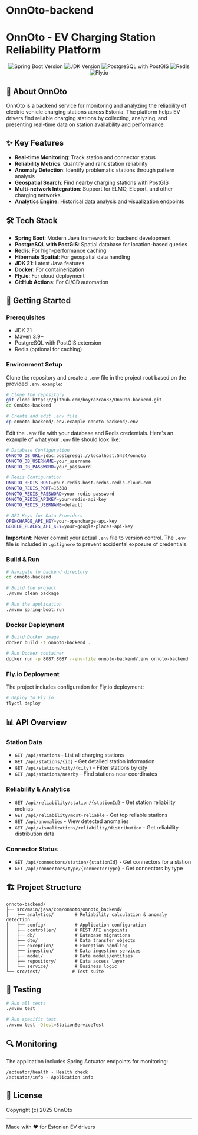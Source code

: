 # OnnOto-backend

# OnnOto - EV Charging Station Reliability Platform

<div align="center">
  <img src="https://img.shields.io/badge/Spring%20Boot-3.4.5-brightgreen" alt="Spring Boot Version"/>
  <img src="https://img.shields.io/badge/JDK-21-blue" alt="JDK Version"/>
  <img src="https://img.shields.io/badge/PostgreSQL-with%20PostGIS-blue" alt="PostgreSQL with PostGIS"/>
  <img src="https://img.shields.io/badge/Redis-Cache-red" alt="Redis"/>
  <img src="https://img.shields.io/badge/Deployment-Fly.io-purple" alt="Fly.io"/>
</div>

## 🔋 About OnnOto

OnnOto is a backend service for monitoring and analyzing the reliability of electric vehicle charging stations across Estonia. The platform helps EV drivers find reliable charging stations by collecting, analyzing, and presenting real-time data on station availability and performance.

## ✨ Key Features

- **Real-time Monitoring**: Track station and connector status
- **Reliability Metrics**: Quantify and rank station reliability
- **Anomaly Detection**: Identify problematic stations through pattern analysis
- **Geospatial Search**: Find nearby charging stations with PostGIS
- **Multi-network Integration**: Support for ELMO, Eleport, and other charging networks
- **Analytics Engine**: Historical data analysis and visualization endpoints

## 🛠️ Tech Stack

- **Spring Boot**: Modern Java framework for backend development
- **PostgreSQL with PostGIS**: Spatial database for location-based queries
- **Redis**: For high-performance caching
- **Hibernate Spatial**: For geospatial data handling
- **JDK 21**: Latest Java features
- **Docker**: For containerization
- **Fly.io**: For cloud deployment
- **GitHub Actions**: For CI/CD automation

## 🚀 Getting Started

### Prerequisites

- JDK 21
- Maven 3.9+
- PostgreSQL with PostGIS extension
- Redis (optional for caching)

### Environment Setup

Clone the repository and create a `.env` file in the project root based on the provided `.env.example`:

```bash
# Clone the repository
git clone https://github.com/boyrazcan33/OnnOto-backend.git
cd OnnOto-backend

# Create and edit .env file
cp onnoto-backend/.env.example onnoto-backend/.env
```

Edit the `.env` file with your database and Redis credentials. Here's an example of what your `.env` file should look like:

```bash
# Database Configuration
ONNOTO_DB_URL=jdbc:postgresql://localhost:5434/onnoto
ONNOTO_DB_USERNAME=your_username
ONNOTO_DB_PASSWORD=your_password

# Redis Configuration
ONNOTO_REDIS_HOST=your-redis-host.redns.redis-cloud.com
ONNOTO_REDIS_PORT=16388
ONNOTO_REDIS_PASSWORD=your-redis-password
ONNOTO_REDIS_APIKEY=your-redis-api-key
ONNOTO_REDIS_USERNAME=default

# API Keys for Data Providers
OPENCHARGE_API_KEY=your-opencharge-api-key
GOOGLE_PLACES_API_KEY=your-google-places-api-key
```

**Important:** Never commit your actual `.env` file to version control. The `.env` file is included in `.gitignore` to prevent accidental exposure of credentials.

### Build & Run

```bash
# Navigate to backend directory
cd onnoto-backend

# Build the project
./mvnw clean package

# Run the application
./mvnw spring-boot:run
```

### Docker Deployment

```bash
# Build Docker image
docker build -t onnoto-backend .

# Run Docker container
docker run -p 8087:8087 --env-file onnoto-backend/.env onnoto-backend
```

### Fly.io Deployment

The project includes configuration for Fly.io deployment:

```bash
# Deploy to Fly.io
flyctl deploy
```

## 📊 API Overview

### Station Data

- `GET /api/stations` - List all charging stations
- `GET /api/stations/{id}` - Get detailed station information
- `GET /api/stations/city/{city}` - Filter stations by city
- `GET /api/stations/nearby` - Find stations near coordinates

### Reliability & Analytics

- `GET /api/reliability/station/{stationId}` - Get station reliability metrics
- `GET /api/reliability/most-reliable` - Get top reliable stations
- `GET /api/anomalies` - View detected anomalies
- `GET /api/visualizations/reliability/distribution` - Get reliability distribution data

### Connector Status

- `GET /api/connectors/station/{stationId}` - Get connectors for a station
- `GET /api/connectors/type/{connectorType}` - Get connectors by type

## 🏗️ Project Structure

```
onnoto-backend/
├── src/main/java/com/onnoto/onnoto_backend/
│   ├── analytics/        # Reliability calculation & anomaly detection
│   ├── config/           # Application configuration
│   ├── controller/       # REST API endpoints
│   ├── db/               # Database migrations
│   ├── dto/              # Data transfer objects
│   ├── exception/        # Exception handling
│   ├── ingestion/        # Data ingestion services
│   ├── model/            # Data models/entities
│   ├── repository/       # Data access layer
│   └── service/          # Business logic
└── src/test/            # Test suite
```

## 🧪 Testing

```bash
# Run all tests
./mvnw test

# Run specific test
./mvnw test -Dtest=StationServiceTest
```

## 🔍 Monitoring

The application includes Spring Actuator endpoints for monitoring:

```
/actuator/health - Health check
/actuator/info - Application info
```

## 📄 License

Copyright (c) 2025 OnnOto

---

Made with ❤️ for Estonian EV drivers
